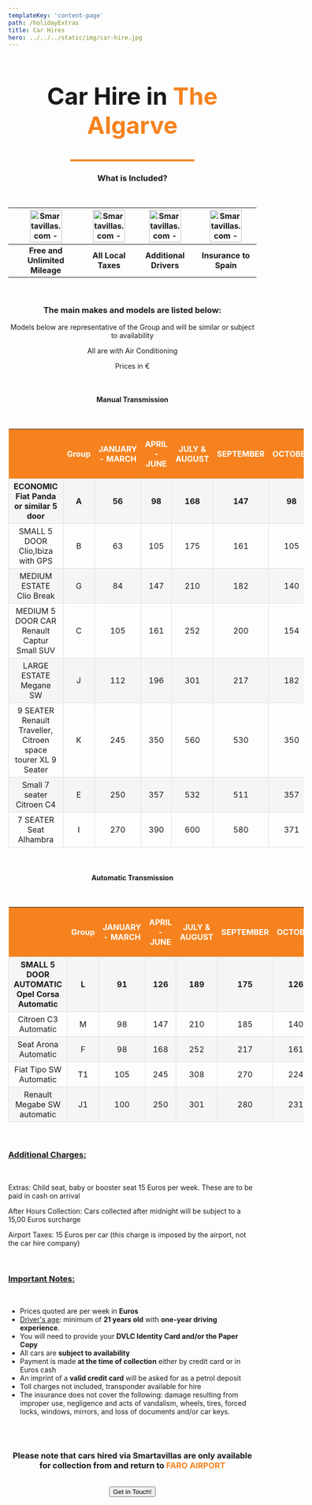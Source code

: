 ```yaml
---
templateKey: 'content-page'
path: /holidayExtras
title: Car Hires
hero: ../../../static/img/car-hire.jpg
---
```

<style>
.base-table table{
    min-width: 600px;
}
.base-table th {
    background-color: #f5821e;
    color: #fff;
}
.base-table tbody tr:first-child{
    font-weight: bold ;
}
.base-table table tr:nth-of-type(odd) td{
    background-color: #f5f5f5;
}
.base-table table td{
    padding: 5px 10px;
    border: 1px solid #e0e0e0;
}
.icon-table table{
    min-width: 80%;
}
</style>

<h2 style="text-align: center; font-size: 3rem; font-weight: bold">Car Hire in <span style="color: #f5821e">The Algarve</span></h2>
<hr style="width: 50%; height: 4px; background-color: #f5821e; margin: 1.5rem auto"/>

<h3 style="text-align: center;">What is Included?</h3>
<br />
<center>
<div class="icon-table">

|    <div style="text-align: center"><img alt="Smartavillas.com - icon driver" src="https://res.cloudinary.com/ddipteh80/image/upload/v1610302027/Smartavillas/Icons/MILE.png" style="max-width: 100%; width: 65px;"></div>   |   <div style="text-align: center"><img alt="Smartavillas.com - icon driver" src="https://res.cloudinary.com/ddipteh80/image/upload/v1610302027/Smartavillas/Icons/TAX.png" style="max-width: 100%; width: 65px;"></div>    |   <div style="text-align: center"><img alt="Smartavillas.com - icon driver" src="https://res.cloudinary.com/ddipteh80/image/upload/v1610302027/Smartavillas/Icons/DRIVER.png" style="max-width: 100%; width: 65px;"></div>    |    <div style="text-align: center"><img alt="Smartavillas.com - icon driver" src="https://res.cloudinary.com/ddipteh80/image/upload/v1610302027/Smartavillas/Icons/INSURANCE.png" style="max-width: 100%; width: 65px;"></div>   |
|  :-:     |   :-:    |    :-:   |   :-:    |
|   <b>Free and Unlimited Mileage</b>    |    <b>All Local Taxes</b>    |   <b>Additional Drivers</b>     |    <b>Insurance to Spain</b>    |

</div>
<br />
<h3>The main makes and models are listed below:</h3>
<p>Models below are representative of the Group and will be similar or subject to availability</p>
<p>All are with Air Conditioning</P>
<p>Prices in € </P>

<br />
<h4>Manual Transmission</h4>
<br />
<div class="base-table">

|          | <p style="text-align: center;">Group  </p>     | <p style="text-align: center;">JANUARY - MARCH</p>|<p style="text-align: center;">APRIL - JUNE</p> | <p style="text-align: center;">JULY & AUGUST	</p>| <p style="text-align: center;">SEPTEMBER</p>| <p style="text-align: center;">OCTOBER</p>| <p style="text-align: center;">NOVEMBER - DECEMBER</p>|
|       :-:               |             :-:                     |           :-:               |           :-:               |           :-:               |           :-:               |           :-:               |           :-:               |
| ECONOMIC <br /> Fiat Panda or similar 5 door                 |            A                     |           56               |98 |168|147|98|56|
| SMALL 5 DOOR <br />  Clio,Ibiza with GPS              |             B                    |          63               |105|175|161|105|63|
| MEDIUM ESTATE	<br />  Clio Break |             G                   |           84               |147|210|182|140|98|
| MEDIUM 5 DOOR CAR	  <br />    Renault Captur Small SUV     |             C                    |          105               |161|252|200|154|105|
| LARGE ESTATE <br /> Megane SW	              |             J                  |         112               |196|301|217|182|112|
| 9 SEATER <br /> Renault Traveller, Citroen space tourer XL 9 Seater	          |             K                     |           245               |350|560|530|350|245|
| Small 7 seater <br />Citroen C4		      |             E                   |           250             |357|532|511|357|250|
| 7 SEATER <br /> Seat Alhambra           |             I                   |          270               |390|600|580|371|270|

</div>

<br />
<h4>Automatic Transmission</h4>
<br />
<div class="base-table">

|          | <p style="text-align: center;">Group  </p>     | <p style="text-align: center;">JANUARY - MARCH</p>|<p style="text-align: center;">APRIL - JUNE</p> | <p style="text-align: center;">JULY & AUGUST	</p>| <p style="text-align: center;">SEPTEMBER</p>| <p style="text-align: center;">OCTOBER</p>| <p style="text-align: center;">NOVEMBER - DECEMBER</p>|
|       :-:               |             :-:                     |           :-:               |           :-:               |           :-:               |           :-:               |           :-:               |           :-:               |
|SMALL 5 DOOR AUTOMATIC<br />Opel Corsa Automatic|L|91|126|189|175|126|91|
|Citroen C3 Automatic|M|98|147|210|185|140|98|
|Seat Arona Automatic|F|98|168|252|217|161|98|
|Fiat Tipo SW Automatic|T1|105|245|308|270|224|105|
|Renault Megabe SW automatic|J1|100|250|301|280|231|100|

</div>
<br />
</center>
<h3><u>Additional Charges:</u></h3>
<br />
<p>
Extras: Child seat, baby or booster seat 15 Euros per week. These are to be paid in cash on arrival

After Hours Collection: Cars collected after midnight will be subject to a 15,00 Euros surcharge

Airport Taxes: 15 Euros per car (this charge is imposed by the airport, not the car hire company)
</p>
<br />
<h3><u>Important Notes:</u></h3>
<br />
<ul>
<li>Prices quoted are per week in <b>Euros</b></li>
<li><u>Driver's age</u>: minimum of <b>21 years old</b> with <b>one-year driving experience</b>.</li>
<li>You will need to provide your <b>DVLC Identity Card and/or the Paper Copy</b></li>
<li>All cars are <b>subject to availability</b></li>
<li>Payment is made <b>at the time of collection</b> either by credit card or in Euros cash</li>
<li>An imprint of a <b>valid credit card</b> will be asked for as a petrol deposit</li>
<li> Toll charges not included, transponder available for hire</li>
<li>The insurance does not cover the following: damage resulting from improper use, negligence and acts of vandalism, wheels, tires, forced locks,  windows, mirrors, and loss of documents and/or car keys.</li>
</ul>
<br />
<br />
<center>
<h3>Please note that cars hired via Smartavillas are only available for collection from and return to <span style="color:#f5821e">FARO AIRPORT</span></h3>
<br />
<a href="/contact"><button class="btn">Get in Touch!</button></a>
</center>